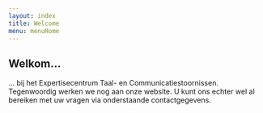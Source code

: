 ```yaml
---
layout: index
title: Welcome
menu: menuHome
---
```



Welkom...
-----------

... bij het Expertisecentrum Taal- en Communicatiestoornissen. 
Tegenwoordig werken we nog aan onze website. U kunt ons echter
wel al bereiken met uw vragen via onderstaande contactgegevens.  




<br>
<br>
<br>
<br>
<br>